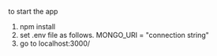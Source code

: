 to start the app

1. npm install
2. set .env file as follows.
   MONGO_URI = "connection string"
3. go to localhost:3000/
